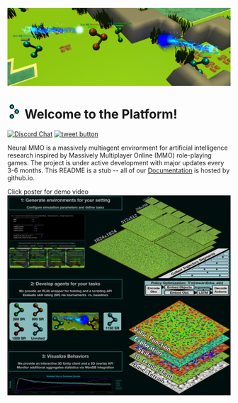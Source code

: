 ![figure](https://github.com/NeuralMMO/neuralmmo.github.io/blob/main/docs/source/resource/image/splash.png)

# ![icon](https://github.com/NeuralMMO/neuralmmo.github.io/blob/main/docs/source/resource/icon/icon_pixel.png) Welcome to the Platform!

[![Discord Chat](https://img.shields.io/discord/569049269051457537.svg)](https://discord.gg/BkMmFUC)
<a href="https://twitter.com/jsuarez5341?ref_src=twsrc%5Etfw" target="_blank">
  <img src="http://jpillora.com/github-twitter-button/img/tweet.png"
       alt="tweet button" title="Follow"></img>
</a>

Neural MMO is a massively multiagent environment for artificial intelligence research inspired by Massively Multiplayer Online (MMO) role-playing games. The project is under active development with major updates every 3-6 months. This README is a stub -- all of our [Documentation](https://jsuarez5341.github.io "Neural MMO Documentation") is hosted by github.io.

Click poster for demo video
[![Demo Video](https://github.com/NeuralMMO/neuralmmo.github.io/blob/main/docs/source/resource/figure/web/NMMO_NeurIPS2021_Poster.jpg)](http://www.youtube.com/watch?v=hYYA8_wFF7Q "Neural MMO v1.5.3 NeurIPS")

